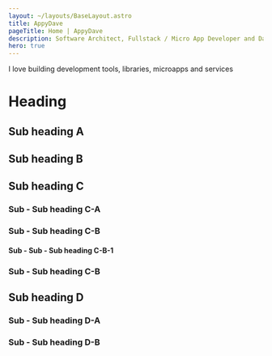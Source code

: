 ```yaml
---
layout: ~/layouts/BaseLayout.astro
title: AppyDave
pageTitle: Home | AppyDave
description: Software Architect, Fullstack / Micro App Developer and Dancer
hero: true
---
```



I love building development tools, libraries, microapps and services

# Heading

## Sub heading A

## Sub heading B

## Sub heading C

### Sub - Sub heading C-A

### Sub - Sub heading C-B

#### Sub - Sub - Sub heading C-B-1

### Sub - Sub heading C-B

## Sub heading D

### Sub - Sub heading D-A

### Sub - Sub heading D-B
